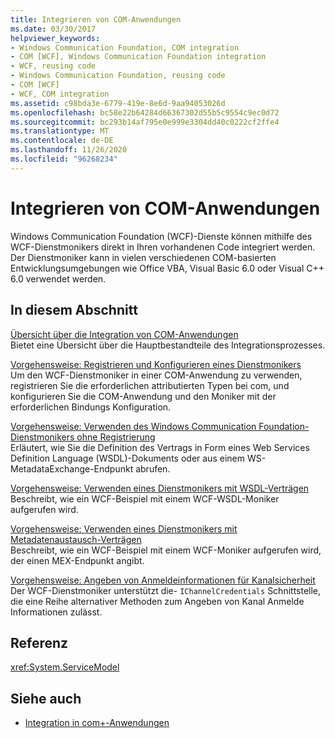 ```yaml
---
title: Integrieren von COM-Anwendungen
ms.date: 03/30/2017
helpviewer_keywords:
- Windows Communication Foundation, COM integration
- COM [WCF], Windows Communication Foundation integration
- WCF, reusing code
- Windows Communication Foundation, reusing code
- COM [WCF]
- WCF, COM integration
ms.assetid: c98bda3e-6779-419e-8e6d-9aa94053026d
ms.openlocfilehash: bc58e22b64284d66367302d55b5c9554c9ec0d72
ms.sourcegitcommit: bc293b14af795e0e999e3304dd40c0222cf2ffe4
ms.translationtype: MT
ms.contentlocale: de-DE
ms.lasthandoff: 11/26/2020
ms.locfileid: "96268234"
---
```

# <a name="integrating-with-com-applications"></a>Integrieren von COM-Anwendungen

Windows Communication Foundation (WCF)-Dienste können mithilfe des WCF-Dienstmonikers direkt in Ihren vorhandenen Code integriert werden. Der Dienstmoniker kann in vielen verschiedenen COM-basierten Entwicklungsumgebungen wie Office VBA, Visual Basic 6.0 oder Visual C++ 6.0 verwendet werden.  
  
## <a name="in-this-section"></a>In diesem Abschnitt  

 [Übersicht über die Integration von COM-Anwendungen](integrating-with-com-applications-overview.md)  
 Bietet eine Übersicht über die Hauptbestandteile des Integrationsprozesses.  
  
 [Vorgehensweise: Registrieren und Konfigurieren eines Dienstmonikers](how-to-register-and-configure-a-service-moniker.md)  
 Um den WCF-Dienstmoniker in einer COM-Anwendung zu verwenden, registrieren Sie die erforderlichen attributierten Typen bei com, und konfigurieren Sie die COM-Anwendung und den Moniker mit der erforderlichen Bindungs Konfiguration.  
  
 [Vorgehensweise: Verwenden des Windows Communication Foundation-Dienstmonikers ohne Registrierung](use-the-wcf-service-moniker-without-registration.md)  
 Erläutert, wie Sie die Definition des Vertrags in Form eines Web Services Definition Language (WSDL)-Dokuments oder aus einem WS-MetadataExchange-Endpunkt abrufen.  
  
 [Vorgehensweise: Verwenden eines Dienstmonikers mit WSDL-Verträgen](how-to-use-a-service-moniker-with-wsdl-contracts.md)  
 Beschreibt, wie ein WCF-Beispiel mit einem WCF-WSDL-Moniker aufgerufen wird.  
  
 [Vorgehensweise: Verwenden eines Dienstmonikers mit Metadatenaustausch-Verträgen](how-to-use-a-service-moniker-with-metadata-exchange-contracts.md)  
 Beschreibt, wie ein WCF-Beispiel mit einem WCF-Moniker aufgerufen wird, der einen MEX-Endpunkt angibt.  
  
 [Vorgehensweise: Angeben von Anmeldeinformationen für Kanalsicherheit](how-to-specify-channel-security-credentials.md)  
 Der WCF-Dienstmoniker unterstützt die- `IChannelCredentials` Schnittstelle, die eine Reihe alternativer Methoden zum Angeben von Kanal Anmelde Informationen zulässt.  
  
## <a name="reference"></a>Referenz  

 <xref:System.ServiceModel>  
  
## <a name="see-also"></a>Siehe auch

- [Integration in com+-Anwendungen](integrating-with-com-plus-applications.md)
